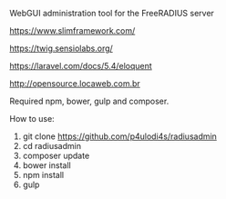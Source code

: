 WebGUI administration tool for the FreeRADIUS server 

https://www.slimframework.com/

https://twig.sensiolabs.org/

https://laravel.com/docs/5.4/eloquent

http://opensource.locaweb.com.br

Required npm, bower, gulp and composer.

How to use:

1. git clone https://github.com/p4ulodi4s/radiusadmin
2. cd radiusadmin
3. composer update
4. bower install
5. npm install
6. gulp
